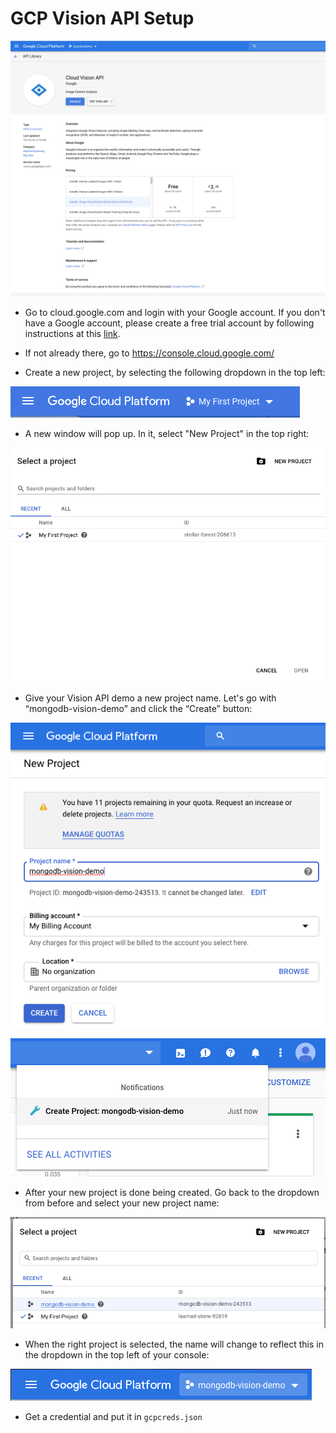 # GCP Vision API Setup
![](images/newss01.png)

* Go to cloud.google.com and login with your Google account. If you don't have a Google account, please create a free trial account by following instructions at this [link](https://console.cloud.google.com/freetrial).

* If not already there, go to https://console.cloud.google.com/

* Create a new project, by selecting the following dropdown in the top left:

![image](images/image30.png)

* A new window will pop up.  In it, select "New Project" in the top right:

![image](images/image14.png)

* Give your Vision API demo a new project name.  Let's go with “mongodb-vision-demo” and click the “Create” button:

![image](images/image28.png)

![image](images/image31.png)

* After your new project is done being created. Go back to the dropdown from before and select your new project name:

![image](images/image22.png)

* When the right project is selected, the name will change to reflect this in the dropdown in the top left of your console:

![image](images/image5.png)

* Get a credential and put it in `gcpcreds.json`